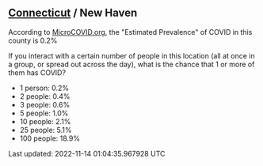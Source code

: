 
## [Connecticut](/united-states/connecticut) / New Haven

According to [MicroCOVID.org](http://microcovid.org),
the "Estimated Prevalence" of COVID in this county is 0.2%

If you interact with a certain number of people in this location
(all at once in a group, or spread out across the day), what is the chance that
1 or more of them has COVID?

- 1 person: 0.2%
- 2 people: 0.4%
- 3 people: 0.6%
- 5 people: 1.0%
- 10 people: 2.1%
- 25 people: 5.1%
- 100 people: 18.9%

Last updated: 2022-11-14 01:04:35.967928 UTC
